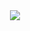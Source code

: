 <center><img src="https://github.com/user-attachments/assets/9baafbe4-4b24-4efd-b552-3758d1b77eb3"/></center>
